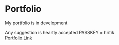 # Portfolio
My portfolio is in development


Any suggestion is heartly accepted
PASSKEY = hritik
<br>
<a href="hritik.bss.design" >Portfolio Link
</a>
